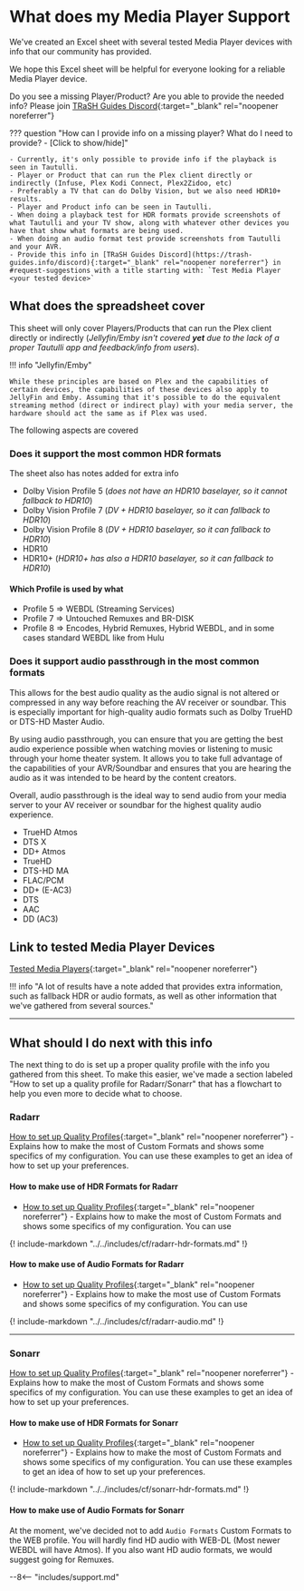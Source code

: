 # What does my Media Player Support

We've created an Excel sheet with several tested Media Player devices with info that our community has provided.

We hope this Excel sheet will be helpful for everyone looking for a reliable Media Player device.

Do you see a missing Player/Product? Are you able to provide the needed info? Please join [TRaSH Guides Discord](https://trash-guides.info/discord){:target="_blank" rel="noopener noreferrer"}

??? question "How can I provide info on a missing player? What do I need to provide? - [Click to show/hide]"

    - Currently, it's only possible to provide info if the playback is seen in Tautulli.
    - Player or Product that can run the Plex client directly or indirectly (Infuse, Plex Kodi Connect, Plex2Zidoo, etc)
    - Preferably a TV that can do Dolby Vision, but we also need HDR10+ results.
    - Player and Product info can be seen in Tautulli.
    - When doing a playback test for HDR formats provide screenshots of what Tautulli and your TV show, along with whatever other devices you have that show what formats are being used.
    - When doing an audio format test provide screenshots from Tautulli and your AVR.
    - Provide this info in [TRaSH Guides Discord](https://trash-guides.info/discord){:target="_blank" rel="noopener noreferrer"} in #request-suggestions with a title starting with: `Test Media Player <your tested device>`

## What does the spreadsheet cover

This sheet will only cover Players/Products that can run the Plex client directly or indirectly (*Jellyfin/Emby isn't covered **yet** due to the lack of a proper Tautulli app and feedback/info from users*).

!!! info "Jellyfin/Emby"

    While these principles are based on Plex and the capabilities of certain devices, the capabilities of these devices also apply to JellyFin and Emby. Assuming that it's possible to do the equivalent streaming method (direct or indirect play) with your media server, the hardware should act the same as if Plex was used.

The following aspects are covered

### Does it support the most common HDR formats

The sheet also has notes added for extra info

- Dolby Vision Profile 5 (*does not have an HDR10 baselayer, so it cannot fallback to HDR10*)
- Dolby Vision Profile 7 (*DV + HDR10 baselayer, so it can fallback to HDR10*)
- Dolby Vision Profile 8 (*DV + HDR10 baselayer, so it can fallback to HDR10*)
- HDR10
- HDR10+ (*HDR10+ has also a HDR10 baselayer, so it can fallback to HDR10*)

#### Which Profile is used by what

- Profile 5 => WEBDL (Streaming Services)
- Profile 7 => Untouched Remuxes and BR-DISK
- Profile 8 => Encodes, Hybrid Remuxes, Hybrid WEBDL, and in some cases standard WEBDL like from Hulu

### Does it support audio passthrough in the most common formats

This allows for the best audio quality as the audio signal is not altered or compressed in any way before reaching the AV receiver or soundbar. This is especially important for high-quality audio formats such as Dolby TrueHD or DTS-HD Master Audio.

By using audio passthrough, you can ensure that you are getting the best audio experience possible when watching movies or listening to music through your home theater system. It allows you to take full advantage of the capabilities of your AVR/Soundbar and ensures that you are hearing the audio as it was intended to be heard by the content creators.

Overall, audio passthrough is the ideal way to send audio from your media server to your AV receiver or soundbar for the highest quality audio experience.

- TrueHD Atmos
- DTS X
- DD+ Atmos
- TrueHD
- DTS-HD MA
- FLAC/PCM
- DD+ (E-AC3)
- DTS
- AAC
- DD (AC3)

## Link to tested Media Player Devices

[Tested Media Players](https://docs.google.com/spreadsheets/d/15Wf_jy5WqOPShczFKQB28cCetBgAGcnA0mNOG-ePwDc/edit?usp=sharing){:target="_blank" rel="noopener noreferrer"}

!!! info "A lot of results have a note added that provides extra information, such as fallback HDR or audio formats, as well as other information that we've gathered from several sources."

---

## What should I do next with this info

The next thing to do is set up a proper quality profile with the info you gathered from this sheet.
To make this easier, we've made a section labeled "How to set up a quality profile for Radarr/Sonarr" that has a flowchart to help you even more to decide what to choose.

### Radarr

[How to set up Quality Profiles](/Radarr/radarr-setup-quality-profiles){:target="_blank" rel="noopener noreferrer"} - Explains how to make the most of Custom Formats and shows some specifics of my configuration. You can use these examples to get an idea of how to set up your preferences.

#### How to make use of HDR Formats for Radarr

- [How to set up Quality Profiles](/Radarr/radarr-setup-quality-profiles){:target="_blank" rel="noopener noreferrer"} - Explains how to make the most of Custom Formats and shows some specifics of my configuration. You can use

{! include-markdown "../../includes/cf/radarr-hdr-formats.md" !}

#### How to make use of Audio Formats for Radarr

- [How to set up Quality Profiles](/Radarr/radarr-setup-quality-profiles){:target="_blank" rel="noopener noreferrer"} - Explains how to make the most use of Custom Formats and shows some specifics of my configuration. You can use

{! include-markdown "../../includes/cf/radarr-audio.md" !}

---

### Sonarr

[How to set up Quality Profiles](/Sonarr/sonarr-setup-quality-profiles){:target="_blank" rel="noopener noreferrer"} - Explains how to make the most of Custom Formats and shows some specifics of my configuration. You can use these examples to get an idea of how to set up your preferences.

#### How to make use of HDR Formats for Sonarr

- [How to set up Quality Profiles](/Sonarr/sonarr-setup-quality-profiles){:target="_blank" rel="noopener noreferrer"} - Explains how to make the most of Custom Formats and shows some specifics of my configuration. You can use these examples to get an idea of how to set up your preferences.

{! include-markdown "../../includes/cf/sonarr-hdr-formats.md" !}

#### How to make use of Audio Formats for Sonarr

At the moment, we've decided not to add `Audio Formats` Custom Formats to the WEB profile. You will hardly find HD audio with WEB-DL (Most newer WEBDL will have Atmos). If you also want HD audio formats, we would suggest going for Remuxes.

--8<-- "includes/support.md"
